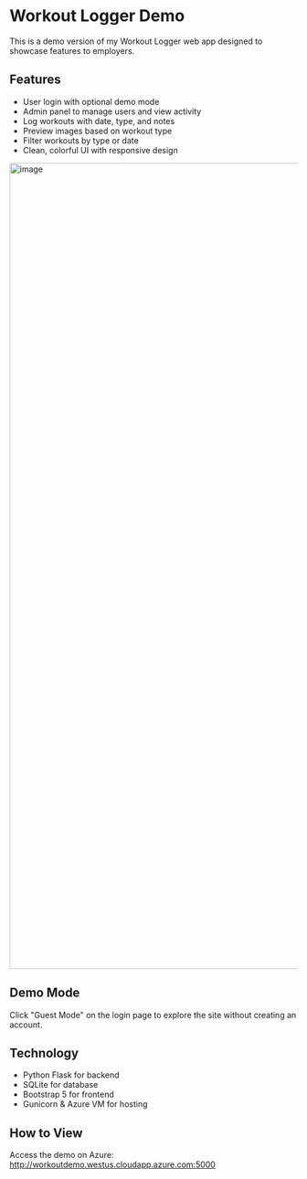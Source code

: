 # Workout Logger Demo

This is a demo version of my Workout Logger web app designed to showcase features to employers. 

## Features
- User login with optional demo mode
- Admin panel to manage users and view activity
- Log workouts with date, type, and notes
- Preview images based on workout type
- Filter workouts by type or date
- Clean, colorful UI with responsive design
<img width="2656" height="1412" alt="image" src="https://github.com/user-attachments/assets/bad3b8a9-ade5-48ec-a75a-aaa30080e4d9" />

## Demo Mode
Click "Guest Mode" on the login page to explore the site without creating an account.

## Technology
- Python Flask for backend
- SQLite for database
- Bootstrap 5 for frontend
- Gunicorn & Azure VM for hosting

## How to View
Access the demo on Azure: http://workoutdemo.westus.cloudapp.azure.com:5000
